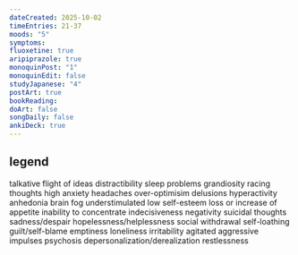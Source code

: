 ```yaml
---
dateCreated: 2025-10-02
timeEntries: 21-37
moods: "5"
symptoms:
fluoxetine: true
aripiprazole: true
monoquinPost: "1"
monoquinEdit: false
studyJapanese: "4"
postArt: true
bookReading:
doArt: false
songDaily: false
ankiDeck: true
---
```

## legend
talkative
flight of ideas
distractibility
sleep problems
grandiosity
racing thoughts
high anxiety
headaches
over-optimisim
delusions
hyperactivity
anhedonia
brain fog
understimulated
low self-esteem
loss or increase of appetite
inability to concentrate
indecisiveness
negativity
suicidal thoughts
sadness/despair
hopelessness/helplessness
social withdrawal
self-loathing
guilt/self-blame
emptiness
loneliness
irritability
agitated
aggressive impulses
psychosis
depersonalization/derealization
restlessness